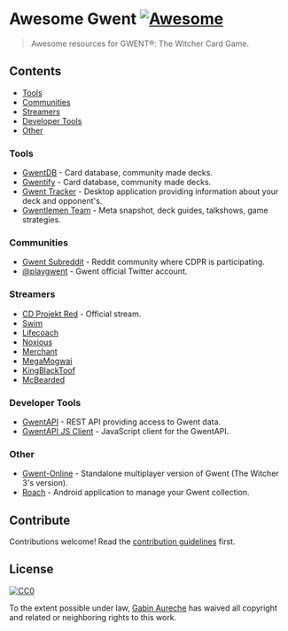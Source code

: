 # Awesome Gwent [![Awesome](https://cdn.rawgit.com/sindresorhus/awesome/d7305f38d29fed78fa85652e3a63e154dd8e8829/media/badge.svg)](https://github.com/sindresorhus/awesome)

> Awesome resources for GWENT®: The Witcher Card Game.

## Contents

- [Tools](#tools)
- [Communities](#communities)
- [Streamers](#streamers)
- [Developer Tools](#developer-tools)
- [Other](#other)

### Tools

- [GwentDB](http://www.gwentdb.com/) - Card database, community made decks.
- [Gwentify](http://gwentify.com/) - Card database, community made decks.
- [Gwent Tracker](http://www.gwent-tracker.com/) - Desktop application providing information about your deck and opponent's.
- [Gwentlemen Team](http://gwentlemen.com.s3-website.eu-central-1.amazonaws.com/) - Meta snapshot, deck guides, talkshows, game strategies.

### Communities

- [Gwent Subreddit](https://www.reddit.com/r/gwent/) - Reddit community where CDPR is participating.
- [@playgwent](https://twitter.com/playgwent) - Gwent official Twitter account.

### Streamers

- [CD Projekt Red](https://www.twitch.tv/cdprojektred) - Official stream.
- [Swim](https://www.twitch.tv/swimstrim)
- [Lifecoach](https://www.twitch.tv/lifecoach1981)
- [Noxious](https://www.twitch.tv/noxious_gg)
- [Merchant](https://www.twitch.tv/rsmerchant)
- [MegaMogwai](https://www.twitch.tv/megam0gwai)
- [KingBlackToof](https://www.twitch.tv/kingblacktoof)
- [McBearded](https://www.twitch.tv/mcbearded)

### Developer Tools

- [GwentAPI](https://gwentapi.com/) - REST API providing access to Gwent data.
- [GwentAPI JS Client](https://github.com/zhouzi/gwent-api-client) - JavaScript client for the GwentAPI.

### Other

- [Gwent-Online](https://github.com/exane/not-gwent-online) - Standalone multiplayer version of Gwent (The Witcher 3's version).
- [Roach](https://github.com/jamieadkins95/Roach) - Android application to manage your Gwent collection.

## Contribute

Contributions welcome! Read the [contribution guidelines](contributing.md) first.

## License

[![CC0](http://mirrors.creativecommons.org/presskit/buttons/88x31/svg/cc-zero.svg)](https://creativecommons.org/publicdomain/zero/1.0/)

To the extent possible under law, [Gabin Aureche](https://gabinaureche.com) has waived all copyright and related or neighboring rights to this work.
